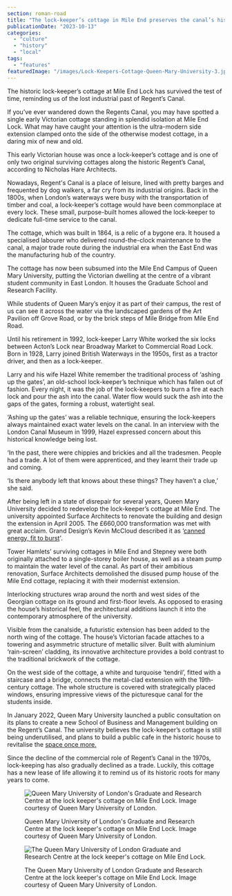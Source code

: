 ```yaml
---
section: roman-road
title: "The lock-keeper’s cottage in Mile End preserves the canal’s history"
publicationDate: "2023-10-13"
categories: 
  - "culture"
  - "history"
  - "local"
tags: 
  - "features"
featuredImage: "/images/Lock-Keepers-Cottage-Queen-Mary-University-3.jpg"
---
```


The historic lock-keeper’s cottage at Mile End Lock has survived the test of time, reminding us of the lost industrial past of Regent’s Canal. 

If you’ve ever wandered down the Regents Canal, you may have spotted a single early Victorian cottage standing in splendid isolation at Mile End Lock. What may have caught your attention is the ultra-modern side extension clamped onto the side of the otherwise modest cottage, in a daring mix of new and old.  

This early Victorian house was once a lock-keeper’s cottage and is one of only two original surviving cottages along the historic Regent’s Canal, according to Nicholas Hare Architects.

Nowadays, Regent's Canal is a place of leisure, lined with pretty barges and frequented by dog walkers, a far cry from its industrial origins. Back in the 1800s, when London’s waterways were busy with the transportation of timber and coal, a lock-keeper’s cottage would have been commonplace at every lock. These small, purpose-built homes allowed the lock-keeper to dedicate full-time service to the canal. 

The cottage, which was built in 1864, is a relic of a bygone era. It housed a specialised labourer who delivered round-the-clock maintenance to the canal, a major trade route during the industrial era when the East End was the manufacturing hub of the country.

The cottage has now been subsumed into the Mile End Campus of Queen Mary University, putting the Victorian dwelling at the centre of a vibrant student community in East London. It houses the Graduate School and Research Facility.

While students of Queen Mary’s enjoy it as part of their campus, the rest of us can see it across the water via the landscaped gardens of the Art Pavilion off Grove Road, or by the brick steps of Mile Bridge from Mile End Road.

Until his retirement in 1992, lock-keeper Larry White worked the six locks between Acton’s Lock near Broadway Market to Commercial Road Lock. Born in 1928, Larry joined British Waterways in the 1950s, first as a tractor driver, and then as a lock-keeper. 

Larry and his wife Hazel White remember the traditional process of ‘ashing up the gates’, an old-school lock-keeper’s technique which has fallen out of fashion. Every night, it was the job of the lock-keepers to burn a fire at each lock and pour the ash into the canal. Water flow would suck the ash into the gaps of the gates, forming a robust, watertight seal.

‘Ashing up the gates’ was a reliable technique, ensuring the lock-keepers always maintained exact water levels on the canal. In an interview with the London Canal Museum in 1999, Hazel expressed concern about this historical knowledge being lost. 

‘In the past, there were chippies and brickies and all the tradesmen. People had a trade. A lot of them were apprenticed, and they learnt their trade up and coming.

‘Is there anybody left that knows about these things? They haven’t a clue,’ she said.

After being left in a state of disrepair for several years, Queen Mary University decided to redevelop the lock-keeper’s cottage at Mile End. The university appointed Surface Architects to renovate the building and design the extension in April 2005. The £660,000 transformation was met with great acclaim. Grand Design’s Kevin McCloud described it as ‘[canned energy, fit to burst](https://www.architectsjournal.co.uk/archive/canned-energy-fit-to-burst)'. 

Tower Hamlets’ surviving cottages in Mile End and Stepney were both originally attached to a single-storey boiler house, as well as a steam pump to maintain the water level of the canal. As part of their ambitious renovation, Surface Architects demolished the disused pump house of the Mile End cottage, replacing it with their modernist extension.

Interlocking structures wrap around the north and west sides of the Georgian cottage on its ground and first-floor levels. As opposed to erasing the house’s historical feel, the architectural additions launch it into the contemporary atmosphere of the university. 

Visible from the canalside, a futuristic extension has been added to the north wing of the cottage. The house’s Victorian facade attaches to a towering and asymmetric structure of metallic silver. Built with aluminium ‘rain-screen’ cladding, its innovative architecture provides a bold contrast to the traditional brickwork of the cottage.

On the west side of the cottage, a white and turquoise ‘tendril’, fitted with a staircase and a bridge, connects the metal-clad extension with the 19th-century cottage. The whole structure is covered with strategically placed windows, ensuring impressive views of the picturesque canal for the students inside. 

In January 2022, Queen Mary University launched a public consultation on its plans to create a new School of Business and Management building on the Regent’s Canal. The university believes the lock-keeper’s cottage is still being underutilised, and plans to build a public cafe in the historic house to revitalise the [space once more.](https://romanroadlondon.com/queen-mary-university-development-consultation/)

Since the decline of the commercial role of Regent’s Canal in the 1970s, lock-keeping has also gradually declined as a trade. Luckily, this cottage has a new lease of life allowing it to remind us of its historic roots for many years to come.

<figure>

![Queen Mary University of London's Graduate and Research Centre at the lock keeper's cottage on Mile End Lock. Image courtesy of Queen Mary University of London.](/images/Lock-Keepers-Cottage-Queen-Mary-University-2-1024x683.jpg)

<figcaption>

Queen Mary University of London's Graduate and Research Centre at the lock keeper's cottage on Mile End Lock. Image courtesy of Queen Mary University of London.

</figcaption>

</figure>

<figure>

![The Queen Mary University of London Graduate and Research Centre at the lock keeper's cottage on Mile End Lock.](/images/Lock-Keepers-Cottage-Queen-Mary-University-4-1024x683.jpg)

<figcaption>

The Queen Mary University of London Graduate and Research Centre at the lock keeper's cottage on Mile End Lock. Image courtesy of Queen Mary University of London.

</figcaption>

</figure>
